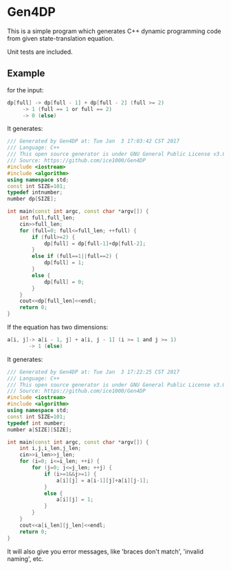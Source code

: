 # Gen4DP

This is a simple program which generates C++ dynamic programming code from given state-translation equation.

Unit tests are included.

## Example

for the input:

```c
dp[full] -> dp[full - 1] + dp[full - 2] (full >= 2)
	 -> 1 (full == 1 or full == 2)
	 -> 0 (else)
```

It generates:

```cpp
/// Generated by Gen4DP at: Tue Jan  3 17:03:42 CST 2017
/// Language: C++
/// This open source generator is under GNU General Public License v3.0.
/// Source: https://github.com/ice1000/Gen4DP
#include <iostream>
#include <algorithm>
using namespace std;
const int SIZE=101;
typedef intnumber;
number dp[SIZE];

int main(const int argc, const char *argv[]) {
	int full,full_len;
	cin>>full_len;
	for (full=0; full<=full_len; ++full) {
		if (full>=2) {
			dp[full] = dp[full-1]+dp[full-2];
		}
		else if (full==1||full==2) {
			dp[full] = 1;
		}
		else {
			dp[full] = 0;
		}
	}
	cout<<dp[full_len]<<endl;
	return 0;
}
```

If the equation has two dimensions:

```c
a[i, j]-> a[i - 1, j] + a[i, j - 1] (i >= 1 and j >= 1)
       -> 1 (else)
```

It generates:

```cpp
/// Generated by Gen4DP at: Tue Jan  3 17:22:25 CST 2017
/// Language: C++
/// This open source generator is under GNU General Public License v3.0.
/// Source: https://github.com/ice1000/Gen4DP
#include <iostream>
#include <algorithm>
using namespace std;
const int SIZE=101;
typedef int number;
number a[SIZE][SIZE];

int main(const int argc, const char *argv[]) {
	int i,j,i_len,j_len;
	cin>>i_len>>j_len;
	for (i=0; i<=i_len; ++i) {
		for (j=0; j<=j_len; ++j) {
			if (i>=1&&j>=1) {
				a[i][j] = a[i-1][j]+a[i][j-1];
			}
			else {
				a[i][j] = 1;
			}
		}
	}
	cout<<a[i_len][j_len]<<endl;
	return 0;
}
```


It will also give you error messages, like 'braces don't match', 'invalid naming', etc.

